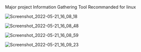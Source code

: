 Major project 
Information Gathering Tool
Recommanded for linux 

![Screenshot_2022-05-21_16_08_18](https://user-images.githubusercontent.com/90031231/169647979-39b7bd11-336b-430e-a82e-ade375ad3307.png)


![Screenshot_2022-05-21_16_08_48](https://user-images.githubusercontent.com/90031231/169648010-81dfd165-3802-473b-bed6-fb204744e806.png)


![Screenshot_2022-05-21_16_08_59](https://user-images.githubusercontent.com/90031231/169648013-39612a8d-7a7b-4582-860e-ead161ead028.png)

![Screenshot_2022-05-21_16_09_23](https://user-images.githubusercontent.com/90031231/169648015-fd333ad5-5ca2-4256-be60-90221ee82437.png)




